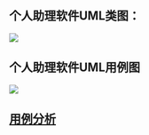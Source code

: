 ## 个人助理软件UML类图：

<img src="https://img.tanknee.cn/img/个人助理类UML类图.jpg"/>

## 个人助理软件UML用例图

<img src="https://img.tanknee.cn/img/个人助理软件UML用例图.jpg"/>

## [用例分析](UML%252F%25E7%2594%25A8%25E4%25BE%258B%25E6%258F%258F%25E8%25BF%25B0.md)